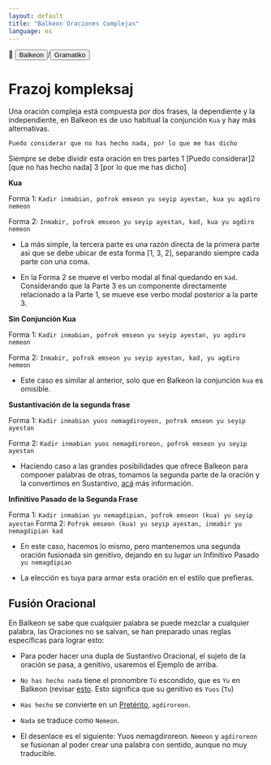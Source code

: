 ```yaml
---
layout: default
title: "Balkeon Oraciones Complejas"
language: es
---
```


📂 <button class="button-16" role="button" onclick="location.href='../../index'">Balkeon</button>/<button class="button-16" role="button" onclick="location.href='../index'">Gramatiko</button>

# Frazoj kompleksaj

Una oración compleja está compuesta por dos frases, la dependiente y la independiente, en Balkeon es de uso habitual la conjunción `Kua` y hay más alternativas.

`Puedo considerar que no has hecho nada, por lo que me has dicho`

Siempre se debe dividir esta oración en tres partes 1 [Puedo considerar]2 [que no has hecho nada] 3 [por lo que me has dicho]

**Kua**

Forma 1: `Kadir inmabian, pofrok emseon yu seyip ayestan, kua yu agdiro nemeon`

Forma 2: `Inmabir, pofrok emseon yu seyip ayestan, kad, kua yu agdiro nemeon`

- La más simple, la tercera parte es una razón directa de la primera parte así que se debe ubicar de esta forma [1, 3, 2], separando siempre cada parte con una coma.

- En la Forma 2 se mueve el verbo modal al final quedando en `kad`. Considerando que la Parte 3 es un componente directamente relacionado a la Parte 1, se mueve ese verbo modal posterior a la parte 3.

**Sin Conjunción Kua**

Forma 1: `Kadir inmabian, pofrok emseon yu seyip ayestan, yu agdiro nemeon`

Forma 2: `Inmabir, pofrok emseon yu seyip ayestan, kad, yu agdiro nemeon`

- Este caso es similar al anterior, solo que en Balkeon la conjunción `kua` es omisible.

**Sustantivación de la segunda frase**

Forma 1: `Kadir inmabian yuos nemagdiroyeon, pofrok emseon yu seyip ayestan`

Forma 2: `Kadir inmabian yuos nemagdiroreon, pofrok emseon yu seyip ayestan`

- Haciendo caso a las grandes posibilidades que ofrece Balkeon para componer palabras de otras, tomamos la segunda parte de la oración y la convertimos en Sustantivo, [acá](#fusión-oracional) más información.

**Infinitivo Pasado de la Segunda Frase**

Forma 1: `Kadir inmabian yu nemagdipian, pofrok emseon (kua) yu seyip ayestan`
Forma 2: `Pofrok emseon (kua) yu seyip ayestan, inmabir yu nemagdipian kad`

- En este caso, hacemos lo mismo, pero mantenemos una segunda oración fusionada sin genitivo, dejando en su lugar un Infinitivo Pasado `yu nemagdipian`

- La elección es tuya para armar esta oración en el estilo que prefieras.

## Fusión Oracional

En Balkeon se sabe que cualquier palabra se puede mezclar a cualquier palabra, las Oraciones no se salvan, se han preparado unas reglas específicas para lograr esto:

- Para poder hacer una dupla de Sustantivo Oracional, el sujeto de la oración se pasa, a genitivo, usaremos el Ejemplo de arriba.

- `No has hecho nada` tiene el pronombre `Tú` escondido, que es `Yu` en Balkeon (revisar [esto](../../grammar/sentencewords/#pronombres-personales). Esto significa que su genitivo es `Yuos` (`Tu`)
- `Has hecho` se convierte en un [Pretérito](../../grammar/words/#pretéritos), `agdiroreon`.
- `Nada` se traduce como `Nemeon`.

- El desenlace es el siguiente: Yuos nemagdiroreon. `Nemeon` y `agdiroreon` se fusionan al poder crear una palabra con sentido, aunque no muy traducible.
